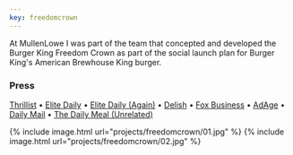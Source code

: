 ```yaml
---
key: freedomcrown
---
```


At MullenLowe I was part of the team that concepted and developed the Burger King Freedom Crown as part of the social launch plan for Burger King's American Brewhouse King burger.

### Press
[Thrillist](https://www.thrillist.com/news/nation/burger-king-budweiser-beer-crown)
• [Elite Daily](https://www.elitedaily.com/p/burger-kings-freedom-crown-holds-a-burger-a-beer-its-the-hat-of-the-summer-9614517)
• [Elite Daily (Again)](https://www.elitedaily.com/p/heres-where-to-get-burger-kings-freedom-crown-so-you-can-celebrate-all-summer-long-9666591)
• [Delish](https://www.delish.com/food-news/a21968823/burger-king-budweiser-burger-crown/)
• [Fox Business](https://www.foxbusiness.com/features/burger-king-and-budweiser-partner-up)
• [AdAge](https://adage.com/article/advertising/budweiser-s-whassup-returns-burger-king-crashed-party/314045)
• [Daily Mail](https://www.dailymail.co.uk/femail/article-5893491/Burger-King-revives-iconic-Whassup-commercial.html)
• [The Daily Meal (Unrelated)](https://www.thedailymeal.com/eat/budweiser-whassup-ad-burger-king-crown-watch/062618)

{% include image.html url="projects/freedomcrown/01.jpg" %}
{% include image.html url="projects/freedomcrown/02.jpg" %}

